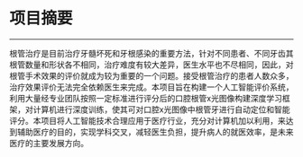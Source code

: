 # 项目摘要
------
根管治疗是目前治疗牙髓坏死和牙根感染的重要方法，针对不同患者、不同牙齿其根管数量和形状各不相同，治疗难度有较大差异，医生水平也不尽相同，因此，对根管手术效果的评价就成为较为重要的一个问题。接受根管治疗的患者人数众多，治疗效果评价无法完全依赖医生来完成。本项目旨在构建一个人工智能评价系统，利用大量经专业团队按照一定标准进行评分后的口腔根管x光图像构建深度学习框架，对计算机进行深度训练，使其可对口腔x光图像中根管牙进行自动定位和智能评分。本项目将人工智能技术合理应用于医疗行业，充分对计算机加以利用，来达到辅助医疗的目的，实现学科交叉，减轻医生负担，提升病人的就医效率，是未来医疗的主要发展方向。



